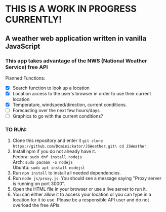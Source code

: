 # THIS IS A WORK IN PROGRESS CURRENTLY!

## A weather web application written in vanilla JavaScript

### This app takes advantage of the NWS (National Weather Service) free API

Planned Functions:
- [x] Search function to look up a location
- [x] Location access to the user's browser in order to use their current location
- [x] Temperature, windspeed/direction, current conditions.
- [ ] Forecasting over the next few hours/days
- [ ] Graphics to go with the current conditions?

### TO RUN:

1. Clone this repository and enter it ```git clone https://github.com/Dominickator/JSWeather.git\ cd JSWeather```.
2. Install npm if you do not already have it.\
Fedora: ```sudo dnf install nodejs```\
Arch: ```sudo pacman -S nodejs```\
Ubuntu: ```sudo apt install nodejs```\
4. Run ```npm install``` to install all needed dependencies.
5. Run ```node js/proxy.js```. You should see a message saying "Proxy server is running on port 3000".
6. Open the HTML file in your browser or use a live server to run it.
7. You can either allow it to access your location or you can type in a location for it to use. Please be a responsible API user and do not overload the free APIs.
